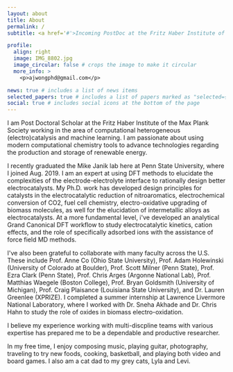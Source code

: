 ```yaml
---
layout: about
title: About
permalink: /
subtitle: <a href='#'>Incoming PostDoc at the Fritz Haber Institute of the Max Plank Society, and 5th year Ph.D. Chemical Engineering Researcher with Prof. Mike Janik at Penn State University</a>.

profile:
  align: right
  image: IMG_8802.jpg
  image_circular: false # crops the image to make it circular
  more_info: >
    <p>ajwongphd@gmail.com</p>

news: true # includes a list of news items
selected_papers: true # includes a list of papers marked as "selected={true}"
social: true # includes social icons at the bottom of the page
---
```


I am Post Doctoral Scholar at the Fritz Haber Institute of the Max Plank Society working in the area of computational heterogeneous (electro)catalysis and machine learning. I am passionate about using modern computational chemistry tools to advance technologies regarding the production and storage of renewable energy. 

I recently graduated the Mike Janik lab here at Penn State University, where I joined Aug. 2019. I am an expert at using DFT methods to elucidate the complexities of the electrode-electrolyte interface to rationally design better electrocatalysts. My Ph.D. work has developed design principles for catalysts in the electrocatalytic reduction of nitroaromatics, electrochemical conversion of CO2, fuel cell chemistry, electro-oxidative upgrading of biomass molecules, as well for the elucidation of intermetallic alloys as electrocatalysts. At a more fundamental level, i've developed an analytical Grand Canonical DFT workflow to study  electrocatalytic kinetics, cation effects, and the role of specifically adsorbed ions with the assistance of force field MD methods. 

I've also been grateful to collaborate with many faculty across the U.S. These include Prof. Anne Co (Ohio State University), Prof. Adam Holewinski (University of Colorado at Boulder), Prof. Scott Milner (Penn State), Prof. Ezra Clark (Penn State), Prof. Chris Arges (Argonne National Lab), Prof. Matthias Waegele (Boston College), Prof. Bryan Goldsmith (University of Michigan), Prof. Craig Plaisance (Louisiana State University), and Dr. Lauren Greenlee (XPRIZE). I completed a summer internship at Lawrence Livermore National Laboratory, where I worked with Dr. Sneha Akhade and Dr. Chris Hahn to study the role of oxides in biomass electro-oxidation.

I believe my experience working with multi-discpline teams with various expertise has prepared me to be a dependable and productive researcher.

In my free time, I enjoy composing music, playing guitar, photography, traveling to try new foods, cooking, basketball, and playing both video and board games. I also am a cat dad to my grey cats, Lyla and Levi.
